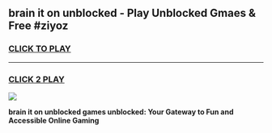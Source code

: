 
## brain it on unblocked - Play Unblocked Gmaes & Free #ziyoz
<h3>
<a href="https://news.freeplayer.one?title=brain_it_on_unblocked&ref=24F">CLICK TO PLAY</a></h3>
<hr>

<h3>
<a href="https://news.freeplayer.one?title=brain_it_on_unblocked&ref=24F">CLICK 2 PLAY</a>
  
</h3>

<a href="https://news.freeplayer.one?title=brain_it_on_unblocked&ref=24F/"><img src="https://clearcache.store/games.png"></a>


**brain it on unblocked games unblocked: Your Gateway to Fun and Accessible Online Gaming**
